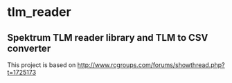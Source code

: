 # tlm_reader

## Spektrum TLM reader library and TLM to CSV converter

This project is based on http://www.rcgroups.com/forums/showthread.php?t=1725173
